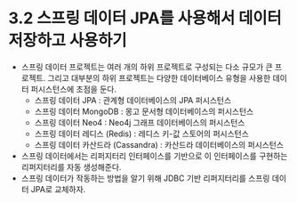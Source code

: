 # 3.2 스프링 데이터 JPA를 사용해서 데이터 저장하고 사용하기
- 스프링 데이터 프로젝트는 여러 개의 하위 프로젝트로 구성되는 다소 규모가 큰 프로젝트. 그리고 대부분의 하위 프로젝트는 다양한 데이터베이스 유형을 사용한 데이터 퍼시스턴스에 초점을 둔다.
  - 스프링 데이터 JPA : 관계형 데이터베이스의 JPA 퍼시스턴스
  - 스프링 데이터 MongoDB : 몽고 문서형 데이터베이스의 퍼시스턴스
  - 스프링 데이터 Neo4 : Neo4j 그래프 데이터베이스의 퍼시스턴스
  - 스프링 데이터 레디스 (Redis) : 레디스 키-값 스토어의 퍼시스턴스
  - 스프링 데이터 카산드라 (Cassandra) : 카산드라 데이터베이스의 퍼시스턴스
- 스프링 데이터에서는 리퍼지터리 인터페이스를 기반으로 이 인터페이스를 구현하는 리퍼지터리를 자동 생성해준다.
- 스프링 데이터가 작동하는 방법을 알기 위해 JDBC 기반 리퍼지터리를 스프링 데이터 JPA로 교체하자.

